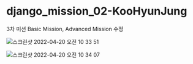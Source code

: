 # django_mission_02-KooHyunJung
3차 미션 Basic Mission, Advanced Mission 수정


![스크린샷 2022-04-20 오전 10 33 51](https://user-images.githubusercontent.com/96563289/164130288-2b791fad-bd30-4247-a3ac-eeae929d820a.png)

![스크린샷 2022-04-20 오전 10 34 07](https://user-images.githubusercontent.com/96563289/164130293-d66a5cbf-3a3e-4e73-b21c-725f7b244ea9.png)
